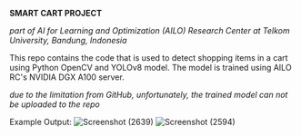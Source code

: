 **SMART CART PROJECT**

_part of AI for Learning and Optimization (AILO) Research Center at Telkom University, Bandung, Indonesia_

This repo contains the code that is used to detect shopping items in a cart using Python OpenCV and YOLOv8 model. The model is trained using AILO RC's NVIDIA DGX A100 server.

*due to the limitation from GitHub, unfortunately, the trained model can not be uploaded to the repo*

Example Output:
![Screenshot (2639)](https://github.com/Juventius/smart-cart/assets/85542712/e585fb2f-5e39-4d0a-9a9b-4e145ad85373)
![Screenshot (2594)](https://github.com/Juventius/smart-cart/assets/85542712/4b9d1e92-808c-4e21-a9c9-4017ceb9204d)
